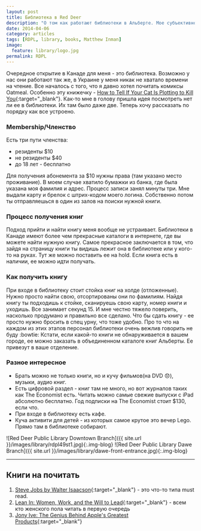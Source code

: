 ```yaml
---
layout: post
title: Библиотека в Red Deer
description: "О том как работают библиотеки в Альберте. Мое субъективное мнение."
date: 2014-04-06
category: articles
tags: [RDPL, library, books, Matthew Inman]
image:
  feature: library/logo.jpg
permalink: RDPL
---
```


Очередное открытие в Канаде для меня - это библиотека. Возможно у нас они  работают так же, в Украине у меня никак не хватало времени на чтение.
Все началось с того, что я давно хотел почитать комиксы Oatmeal. Особенно эту книжечку - [How to Tell If Your Cat Is Plotting to Kill You](http://theoatmeal.com/comics/cat_kill){:target="_blank"}. Как-то мне в голову пришла идея посмотреть нет ли ее в библиотеки. Их там было даже две.
Теперь хочу рассказать по порядку как все устроено.

### Membership/Членство
 Есть три пути членства:

 - резиденты 	$10
 - не резиденты	$40
 - до 18 лет - бесплатно

Для получения абонемента за $10 нужны права (там указано место проживание). В моем случае хватило бумажки из банка, где была указана моя фамилия и адрес. Процесс записи занял минуты три. Мне выдали карту и брелок с штрих-кодом моего логина. Собственно потом ты отправляешься в один из залов на поиски нужной книги.

### Процесс получения книг
Подход прийти и найти книгу меня вообще не устраивает. Библиотеки в Канаде имеют более чем прекрасные каталоги в интернете, где вы можете найти нужную книгу. Самое прекрасное заключается в том, что зайдя на страницу книги ты видишь лежит она в библиотеке или у кого-то на руках. Тут же можно поставить ее на hold. Если книга есть в наличии, ее можно идти получать.

### Как получить книгу
При входе в библиотеку стоит стойка книг на холде (отложенные). Нужно  просто найти свою, отсортированы они по фамилиям. Найдя книгу ты подходишь к стойке, сканируешь свою карту, номер книги и уходишь. Все занимает секунд 15. И мне честно тяжело поверить, насколько продумано и правильно все сделано. Что бы сдать книгу - ее просто нужно бросить в спец урну, что тоже удобно. Про то что на каждом из этих этапов персонал библиотеки очень вежлив говорить не буду :bowtie:
Кстати, если какой-то книги не обнаруживается в вашем городе, ее можно заказать в объединенном каталоге книг Альберты. Ее привезут в ваше отделение.

### Разное интересное

* Брать можно не только книги, но и кучу фильмов(на DVD :disappointed:), музыки, аудио книг.
* Есть цифровой раздел - книг там не много, но вот журналов таких как The Economist есть. Читать можно самые свежие выпуски с iPad абсолютно бесплатно. Год подписки на The Economist стоит $130, если что.
* При входе в библиотеку есть кафе.
* Куча активити для детей - из которых самое крутое это вечер Lego. Прямо там в библиотеке собирают.


![Red Deer Public Library Downtown Branch]({{ site.url }}/images/library/rdpl49st1.jpg){:.img-blog}
![Red Deer Public Library Dawe Branch]({{ site.url }}/images/library/dawe-front-entrance.jpg){:.img-blog}

___

## Книги на почитать
1. [Steve Jobs by Walter Isaacson](http://www.amazon.com/Steve-Jobs-Walter-Isaacson-ebook/dp/B004W2UBYW/ref=tmm_kin_swatch_0?_encoding=UTF8&sr=&qid=){:target="_blank"} - это что-то типа must read.
2. [Lean In: Women, Work, and the Will to Lead](http://books.google.ca/books/about/Lean_In.html?id=y9_mxZLYiiMC&redir_esc=y){:target="_blank"} - всем кто женского пола читать в первую очередь
3. [Jony Ive: The Genius Behind Apple's Greatest Products](http://books.google.ca/books/about/Jony_Ive.html?id=407qEX8mvrgC&redir_esc=y){:target="_blank"}
